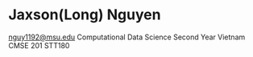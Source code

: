 # Jaxson(Long) Nguyen
nguy1192@msu.edu
Computational Data Science
Second Year
Vietnam
CMSE 201 STT180
